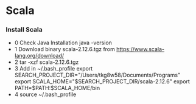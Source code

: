 # Scala

### Install Scala
  - 0 Check Java Installation
        java -version
  - 1 Download binary scala-2.12.6.tgz from https://www.scala-lang.org/download/
  - 2 tar -xzf scala-2.12.6.tgz
  - 3 Add in ~/.bash_profile
		export SEARCH_PROJECT_DIR="/Users/tkg8w58/Documents/Programs"
		export SCALA_HOME="$SEARCH_PROJECT_DIR/scala-2.12.6"
		export PATH=$PATH:$SCALA_HOME/bin
  - 4 source ~/.bash_profile